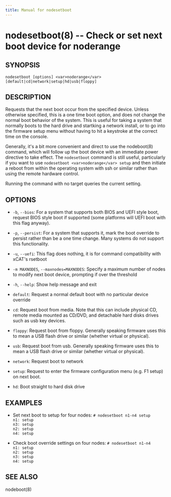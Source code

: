 ```yaml
---
title: Manual for nodesetboot
---
```


nodesetboot(8) -- Check or set next boot device for noderange
====================================================

## SYNOPSIS
  
`nodesetboot [options] <var>noderange</var> [default|cd|network|setup|hd|usb|floppy]`

## DESCRIPTION

Requests that the next boot occur from the specified device.  Unless otherwise
specified, this is a one time boot option, and does not change the normal boot
behavior of the system.  This is useful for taking a system that normally boots
to the hard drive and startking a network install, or to go into the firmware
setup menu without having to hit a keystroke at the correct time on the console.

Generally, it's a bit more convenient and direct to use the nodeboot(8) command,
which will follow up the boot device with an immediate power directive to take
effect.  The `nodesetboot` command is still useful, particularly if you want
to use `nodesetboot <var>noderange</var> setup` and then initiate a reboot from within
the operating system with ssh or similar rather than using the remote hardware
control.

Running the command with no target queries the current setting.

## OPTIONS

* `-b`, `--bios`:
  For a system that supports both BIOS and UEFI style boot, request BIOS style
  boot if supported (some platforms will UEFI boot with this flag anyway).

* `-p`, `--persist`:
  For a system that supports it, mark the boot override to persist rather than
  be a one time change.  Many systems do not support this functionality.

* `-u`, `--uefi`:
  This flag does nothing, it is for command compatibility with xCAT's rsetboot
  
* `-m MAXNODES`, `--maxnodes=MAXNODES`:
  Specify a maximum number of nodes to modify next boot device, prompting if
  over the threshold
  
* `-h`, `--help`:
  Show help message and exit  

* `default`:
  Request a normal default boot with no particular device override

* `cd`:
  Request boot from media.  Note that this can include physical CD,
  remote media mounted as CD/DVD, and detachable hard disks drives such as usb
  key devices.
  
* `floppy`:
  Request boot from floppy.  Generally speaking firmware uses this to mean a USB
  flash drive or similar (whether virtual or physical).

* `usb`:
  Request boot from usb.  Generally speaking firmware uses this to mean a USB
  flash drive or similar (whether virtual or physical).

* `network`:
  Request boot to network
  
* `setup`:
  Request to enter the firmware configuration menu (e.g. F1 setup) on next boot.

* `hd`:
  Boot straight to hard disk drive

## EXAMPLES

* Set next boot to setup for four nodes:
  `# nodesetboot n1-n4 setup`  
  `n1: setup`  
  `n3: setup`  
  `n2: setup`  
  `n4: setup`  

* Check boot override settings on four nodes:
  `# nodesetboot n1-n4`  
  `n1: setup`  
  `n2: setup`  
  `n3: setup`  
  `n4: setup`  
  
## SEE ALSO

nodeboot(8)


[SYNOPSIS]: #SYNOPSIS "SYNOPSIS"
[DESCRIPTION]: #DESCRIPTION "DESCRIPTION"
[OPTIONS]: #OPTIONS "OPTIONS"
[EXAMPLES]: #EXAMPLES "EXAMPLES"
[SEE ALSO]: #SEE-ALSO "SEE ALSO"


[collate(1)]: collate.html
[collective(1)]: collective.html
[confetty(8)]: confetty.html
[confluent2hosts(8)]: confluent2hosts.html
[confluentdbutil(8)]: confluentdbutil.html
[confluent(8)]: confluent.html
[l2traceroute(8)]: l2traceroute.html
[nodeapply(8)]: nodeapply.html
[nodeattribexpressions(5)]: nodeattribexpressions.html
[nodeattrib(8)]: nodeattrib.html
[nodebmcpassword(8)]: nodebmcpassword.html
[nodebmcreset(8)]: nodebmcreset.html
[nodeboot(8)]: nodeboot.html
[nodeconfig(8)]: nodeconfig.html
[nodeconsole(8)]: nodeconsole.html
[nodedefine(8)]: nodedefine.html
[nodedeploy(8)]: nodedeploy.html
[nodediscover(8)]: nodediscover.html
[nodeeventlog(8)]: nodeeventlog.html
[nodefirmware(8)]: nodefirmware.html
[nodegroupattrib(8)]: nodegroupattrib.html
[nodegroupdefine(8)]: nodegroupdefine.html
[nodegrouplist(8)]: nodegrouplist.html
[nodegroupremove(8)]: nodegroupremove.html
[nodehealth(8)]: nodehealth.html
[nodeidentify(8)]: nodeidentify.html
[nodeinventory(8)]: nodeinventory.html
[nodelicense(8)]: nodelicense.html
[nodelist(8)]: nodelist.html
[nodemedia(8)]: nodemedia.html
[nodeping(8)]: nodeping.html
[nodepower(8)]: nodepower.html
[noderange(5)]: noderange.html
[noderemove(8)]: noderemove.html
[nodereseat(8)]: nodereseat.html
[nodersync(8)]: nodersync.html
[noderun(8)]: noderun.html
[nodesensors(8)]: nodesensors.html
[nodesetboot(8)]: nodesetboot.html
[nodeshell(8)]: nodeshell.html
[nodestorage(8)]: nodestorage.html
[nodesupport(8)]: nodesupport.html
[osdeploy(8)]: osdeploy.html
[stats(8)]: stats.html
